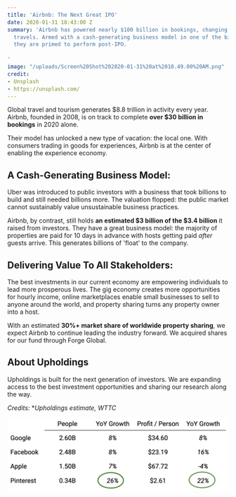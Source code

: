 ```yaml
---
title: 'Airbnb: The Next Great IPO'
date: 2020-01-31 18:43:00 Z
summary: 'Airbnb has powered nearly $100 billion in bookings, changing how the world
  travels. Armed with a cash-generating business model in one of the biggest industries,
  they are primed to perform post-IPO.

'
image: "/uploads/Screen%20Shot%202020-01-31%20at%2010.49.00%20AM.png"
credit:
- Unsplash
- https://unsplash.com/
---
```


Global travel and tourism generates $8.8 trillion in activity every year. Airbnb, founded in 2008, is on track to complete **over $30 billion in bookings** in 2020 alone.

Their model has unlocked a new type of vacation: the local one. With consumers trading in goods for experiences, Airbnb is at the center of enabling the experience economy.

## **A Cash-Generating Business Model:**

Uber was introduced to public investors with a business that took billions to build and still needed billions more. The valuation flopped: the public market cannot sustainably value unsustainable business practices.

Airbnb, by contrast, still holds **an estimated $3 billion of the $3.4 billion** it raised from investors. They have a great business model: the majority of properties are paid for 10 days in advance with hosts getting paid *after* guests arrive. This generates billions of 'float' to the company.

## **Delivering Value To All Stakeholders:**

The best investments in our current economy are empowering individuals to lead more prosperous lives. The gig economy creates more opportunities for hourly income, online marketplaces enable small businesses to sell to anyone around the world, and property sharing turns any property owner into a host.

With an estimated **30%+ market share of worldwide property sharing**, we expect Airbnb to continue leading the industry forward. We acquired shares for our fund through Forge Global.

## **About Upholdings**

Upholdings is built for the next generation of investors. We are expanding access to the best investment opportunities and sharing our research along the way.

*Credits:* \**Upholdings estimate, WTTC*

![Screen Shot 2020-02-12 at 1.26.28 PM-30efc6.png](/uploads/Screen%20Shot%202020-02-12%20at%201.26.28%20PM-30efc6.png)